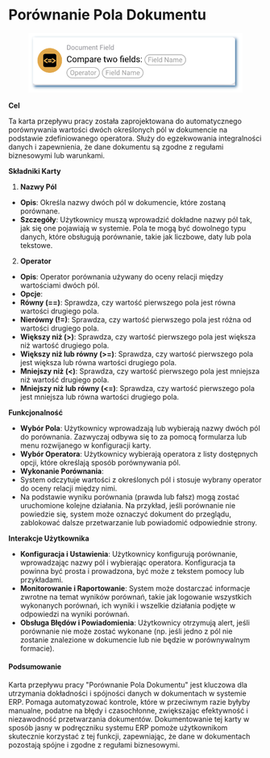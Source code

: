 # Porównanie Pola Dokumentu

<figure><img src="../../../.gitbook/assets/userlmn_7d5c06ce63181faee30b7bc6903e4d7b.png" alt=""><figcaption></figcaption></figure>

**Cel**

Ta karta przepływu pracy została zaprojektowana do automatycznego porównywania wartości dwóch określonych pól w dokumencie na podstawie zdefiniowanego operatora. Służy do egzekwowania integralności danych i zapewnienia, że dane dokumentu są zgodne z regułami biznesowymi lub warunkami.

**Składniki Karty**

1. **Nazwy Pól**
* **Opis**: Określa nazwy dwóch pól w dokumencie, które zostaną porównane.
* **Szczegóły**: Użytkownicy muszą wprowadzić dokładne nazwy pól tak, jak się one pojawiają w systemie. Pola te mogą być dowolnego typu danych, które obsługują porównanie, takie jak liczbowe, daty lub pola tekstowe.
2. **Operator**
* **Opis**: Operator porównania używany do oceny relacji między wartościami dwóch pól.
* **Opcje**:
* **Równy (==)**: Sprawdza, czy wartość pierwszego pola jest równa wartości drugiego pola.
* **Nierówny (!=)**: Sprawdza, czy wartość pierwszego pola jest różna od wartości drugiego pola.
* **Większy niż (>)**: Sprawdza, czy wartość pierwszego pola jest większa niż wartość drugiego pola.
* **Większy niż lub równy (>=)**: Sprawdza, czy wartość pierwszego pola jest większa lub równa wartości drugiego pola.
* **Mniejszy niż (<)**: Sprawdza, czy wartość pierwszego pola jest mniejsza niż wartość drugiego pola.
* **Mniejszy niż lub równy (<=)**: Sprawdza, czy wartość pierwszego pola jest mniejsza lub równa wartości drugiego pola.

**Funkcjonalność**

* **Wybór Pola**: Użytkownicy wprowadzają lub wybierają nazwy dwóch pól do porównania. Zazwyczaj odbywa się to za pomocą formularza lub menu rozwijanego w konfiguracji karty.
* **Wybór Operatora**: Użytkownicy wybierają operatora z listy dostępnych opcji, które określają sposób porównywania pól.
* **Wykonanie Porównania**:
* System odczytuje wartości z określonych pól i stosuje wybrany operator do oceny relacji między nimi.
* Na podstawie wyniku porównania (prawda lub fałsz) mogą zostać uruchomione kolejne działania. Na przykład, jeśli porównanie nie powiedzie się, system może oznaczyć dokument do przeglądu, zablokować dalsze przetwarzanie lub powiadomić odpowiednie strony.

**Interakcje Użytkownika**

* **Konfiguracja i Ustawienia**: Użytkownicy konfigurują porównanie, wprowadzając nazwy pól i wybierając operatora. Konfiguracja ta powinna być prosta i prowadzona, być może z tekstem pomocy lub przykładami.
* **Monitorowanie i Raportowanie**: System może dostarczać informacje zwrotne na temat wyników porównań, takie jak logowanie wszystkich wykonanych porównań, ich wyniki i wszelkie działania podjęte w odpowiedzi na wyniki porównań.
* **Obsługa Błędów i Powiadomienia**: Użytkownicy otrzymują alert, jeśli porównanie nie może zostać wykonane (np. jeśli jedno z pól nie zostanie znalezione w dokumencie lub nie będzie w porównywalnym formacie).

#### Podsumowanie

Karta przepływu pracy "Porównanie Pola Dokumentu" jest kluczowa dla utrzymania dokładności i spójności danych w dokumentach w systemie ERP. Pomaga automatyzować kontrole, które w przeciwnym razie byłyby manualne, podatne na błędy i czasochłonne, zwiększając efektywność i niezawodność przetwarzania dokumentów. Dokumentowanie tej karty w sposób jasny w podręczniku systemu ERP pomoże użytkownikom skutecznie korzystać z tej funkcji, zapewniając, że dane w dokumentach pozostają spójne i zgodne z regułami biznesowymi.
